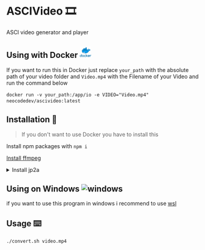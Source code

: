# ASCIVideo 🎞️
 ASCI video generator and player 

## Using with Docker <img src="https://raw.githubusercontent.com/github/explore/80688e429a7d4ef2fca1e82350fe8e3517d3494d/topics/docker/docker.png" alt="android" width="30" height="30"/>
If you want to run this in Docker just replace `your_path` with the absolute path of your video folder and `Video.mp4` with the Filename of your Video and run the command below
```
docker run -v your_path:/app/io -e VIDEO="Video.mp4" neocodedev/ascivideo:latest
```

## Installation 📀
> If you don't want to use Docker you have to install this

Install npm packages with `npm i`

[Install ffmpeg](https://ffmpeg.org/download.html)

<details><summary>Install jp2a</summary>
<p>

#### Debian

```bash
sudo apt install jp2a
```

#### Arch

```bash
sudo pacman -S jp2a
```

#### Fedora

```bash
sudo dnf install jp2a
```

#### CentOS / RHEL

```bash
sudo yum install epel-release
```
```bash
sudo yum install jp2a
```

#### openSUSE

```bash
sudo zypper install jp2a
```
</p>
</details>

## Using on Windows <img src="https://www.clipartmax.com/png/middle/285-2853870_windows-10-icon-png.png" alt="windows" height="30"/>

if you want to use this program in windows i recommend to use [wsl](https://docs.microsoft.com/windows/wsl/install-win10)

## Usage ⌨️
```bash
./convert.sh video.mp4
```
